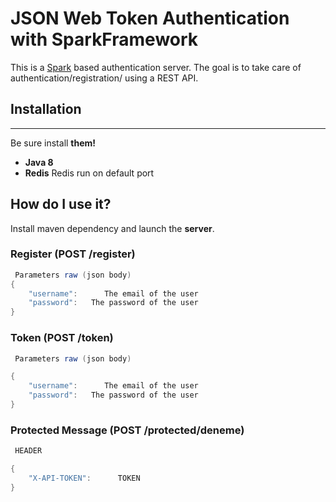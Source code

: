JSON Web Token Authentication with SparkFramework 
==============

This is a [Spark](http://sparkjava.com/) based authentication server. The goal is to take care of
authentication/registration/ using a REST API.

## Installation
------------
Be sure install **them!**
- **Java 8**
- **Redis**
Redis run on default port
## How do I use it?
Install maven dependency and launch the **server**.

### Register (POST /register)
```java
 Parameters raw (json body)
{
    "username":      The email of the user 
    "password":   The password of the user
}
```

### Token (POST /token)
```java
 Parameters raw (json body)

{
    "username":      The email of the user 
    "password":   The password of the user
}
```

### Protected Message (POST /protected/deneme)
```java
 HEADER

{
    "X-API-TOKEN":      TOKEN 
}
```



